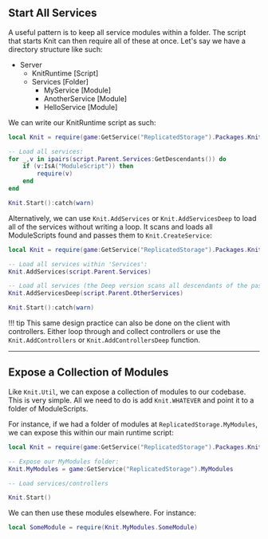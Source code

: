 ## Start All Services

A useful pattern is to keep all service modules within a folder. The script that starts Knit can then require all of these at once. Let's say we have a directory structure like such:

- Server
	- KnitRuntime [Script]
	- Services [Folder]
		- MyService [Module]
		- AnotherService [Module]
		- HelloService [Module]

We can write our KnitRuntime script as such:

```lua
local Knit = require(game:GetService("ReplicatedStorage").Packages.Knit)

-- Load all services:
for _,v in ipairs(script.Parent.Services:GetDescendants()) do
	if (v:IsA("ModuleScript")) then
		require(v)
	end
end

Knit.Start():catch(warn)
```

Alternatively, we can use `Knit.AddServices` or `Knit.AddServicesDeep` to load all of the services without writing a loop. It scans and loads all ModuleScripts found and passes them to `Knit.CreateService`:

```lua
local Knit = require(game:GetService("ReplicatedStorage").Packages.Knit)

-- Load all services within 'Services':
Knit.AddServices(script.Parent.Services)

-- Load all services (the Deep version scans all descendants of the passed instance):
Knit.AddServicesDeep(script.Parent.OtherServices)

Knit.Start():catch(warn)
```

!!! tip
	This same design practice can also be done on the client with controllers. Either loop through and collect controllers or use the `Knit.AddControllers` or `Knit.AddControllersDeep` function.

----------------

## Expose a Collection of Modules

Like `Knit.Util`, we can expose a collection of modules to our codebase. This is very simple. All we need to do is add `Knit.WHATEVER` and point it to a folder of ModuleScripts.

For instance, if we had a folder of modules at `ReplicatedStorage.MyModules`, we can expose this within our main runtime script:

```lua
local Knit = require(game:GetService("ReplicatedStorage").Packages.Knit)

-- Expose our MyModules folder:
Knit.MyModules = game:GetService("ReplicatedStorage").MyModules

-- Load services/controllers

Knit.Start()
```

We can then use these modules elsewhere. For instance:

```lua
local SomeModule = require(Knit.MyModules.SomeModule)
```
